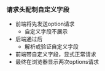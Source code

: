 ### 请求头配制自定义字段
+ 前端将先发送option请求
    + 自定义字段不展示
+ 后端通过后
    + 解析或验证自定义字段
+ 前端带自定义字段，显式正常请求
+ 最终在浏览器显示两次options请求
